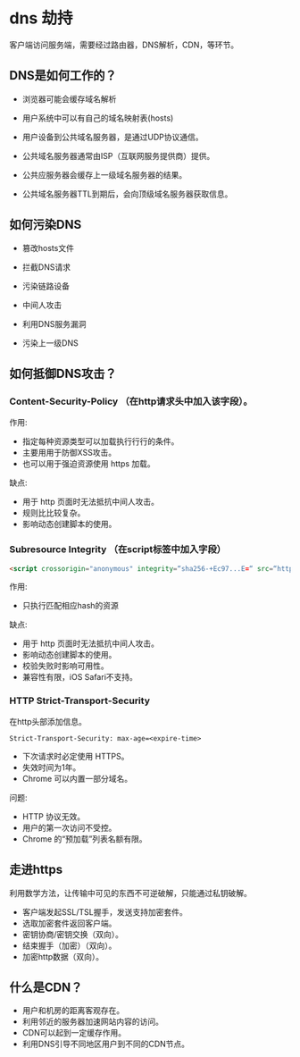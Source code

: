 # dns 劫持

客户端访问服务端，需要经过路由器，DNS解析，CDN，等环节。

## DNS是如何工作的？

* 浏览器可能会缓存域名解析
* 用户系统中可以有自己的域名映射表(hosts)

* 用户设备到公共域名服务器，是通过UDP协议通信。
* 公共域名服务器通常由ISP（互联网服务提供商）提供。
* 公共应服务器会缓存上一级域名服务器的结果。
* 公共域名服务器TTL到期后，会向顶级域名服务器获取信息。

## 如何污染DNS

* 篡改hosts文件
* 拦截DNS请求

* 污染链路设备
* 中间人攻击

* 利用DNS服务漏洞
* 污染上一级DNS

## 如何抵御DNS攻击？

### Content-Security-Policy （在http请求头中加入该字段）。

作⽤:

* 指定每种资源类型可以加载执⾏行行的条件。
* 主要⽤用于防御XSS攻击。
* 也可以⽤于强迫资源使用 https 加载。

缺点:

* ⽤于 http ⻚面时⽆法抵抗中间人攻击。
* 规则⽐比较复杂。
* 影响动态创建脚本的使⽤。

### Subresource Integrity （在script标签中加入字段）

``` html
<script crossorigin="anonymous" integrity=“sha256-+Ec97...E=“ src=“https://a.com"></script>
```

作⽤:

* 只执⾏匹配相应hash的资源

缺点:

* 用于 http ⻚面时⽆法抵抗中间⼈攻击。
* 影响动态创建脚本的使⽤。
* 校验失败时影响可⽤性。
* 兼容性有限，iOS Safari不支持。

### HTTP Strict-Transport-Security

在http头部添加信息。

``` http
Strict-Transport-Security: max-age=<expire-time>
```

* 下次请求时必定使⽤ HTTPS。
* 失效时间为1年。
* Chrome 可以内置⼀部分域名。

问题:

* HTTP 协议无效。
* ⽤户的第⼀次访问不受控。
* Chrome 的“预加载”列表名额有限。

## 走进https

利用数学方法，让传输中可见的东西不可逆破解，只能通过私钥破解。

* 客户端发起SSL/TSL握手，发送支持加密套件。
* 选取加密套件返回客户端。
* 密钥协商/密钥交换（双向）。
* 结束握手（加密）（双向）。
* 加密http数据（双向）。

## 什么是CDN？

* 用户和机房的距离客观存在。
* 利用邻近的服务器加速网站内容的访问。
* CDN可以起到一定缓存作用。
* 利用DNS引导不同地区用户到不同的CDN节点。
